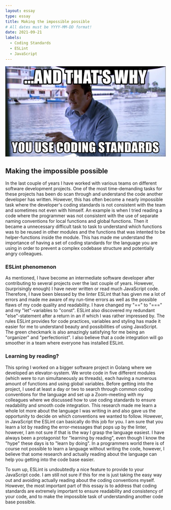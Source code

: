 ```yaml
---
layout: essay
type: essay
title: Making the impossible possible
# All dates must be YYYY-MM-DD format!
date: 2021-09-21
labels:
  - Coding Standards
  - ESLint
  - JavaScript
---
```


<img class="ui medium right floated rounded image" src="../images/coding_standard.jpg">


## Making the impossible possible

In the last couple of years I have worked with various teams on different software development projects. One of the most time-demanding tasks for these projects has been do scan through and understand the code another developer has written. However, this has often become a nearly impossible task where the developer's coding standards is not consistent with the team and sometimes not even with himself. An example is when I tried reading a code where the programmer was not consistent with the use of separate naming conventions for local functions and global functions. Then it became a unnecessary difficult task to task to understand which functions was to be reused in other modules and the functions that was intented to be helper-functions inside the module. This has made me understand the importance of having a set of coding standards for the language you are using in order to prevent a complex codebase structure and potentially angry colleagues.

### ESLint phenomenon
As mentioned, I have become an intermediate software developer after contributing to several projects over the last couple of years. However, (surprisingly enough) I have never written or read much JavaScript code. Therefore, I have been blessed by the linter ESLint that has given me a lot of errors and made me aware of my run-time errors as well as the possible flaws of my code quality and readability. I have changed my "==" to "===" and my "let"-variables to "const". ESLint also discovered my redundant "else"-statement after a return in an if which I was rather impressed by. The rules ESLint provides for code practices, variables and styling has made it easier for me to understand beauty and possibilities of using JavaScript. The green checkmark is also amazingly satisfying for me being an "organizer" and "perfectionist". I also believe that a code integration will go smoother in a team where everyone has installed ESLint. 

### Learning by reading?
This spring I worked on a bigger software project in Golang where we developed an elevator-system. We wrote code in five different modules (which were to run simultaneously as threads), each having a numerous amount of functions and using global variables. Before getting into the project, I used at least a day or two to search through common coding conventions for the language and set up a Zoom-meeting with my colleagues where we discussed how to use coding standards to ensure readability and smooth code integration. This research made me learn a whole lot more about the language I was writing in and also gave us the opportunity to decide on which conventions we wanted to follow. However, in JavaScript the ESLint can basically do this job for you. I am sure that you learn a lot by reading the error-messages that pops up by the linter, however, I am not sure if that is the way I grasp the language easiest. I have always been a protagonist for "learning by reading", even though I know the "hype" these days is to "learn by doing". In a programmers world there is of course not possible to learn a language without writing the code, however, I believe that some research and actually reading about the language can help you getting into the code base easier. 

To sum up, ESLint is undoubtedly a nice feature to provide to your JavaScript code. I am still not sure if this for me is just taking the easy way out and avoiding actually reading about the coding conventions myself. However, the most important part of this essay is to address that coding standards are extremely important to ensure readability and consistency of your code, and to make the impossible task of understanding another code base possible. 

